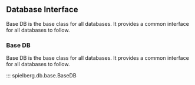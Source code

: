 ## Database Interface

Base DB is the base class for all databases. It provides a common interface for all databases to follow.


### Base DB

Base DB is the base class for all databases. It provides a common interface for all databases to follow.

::: spielberg.db.base.BaseDB
